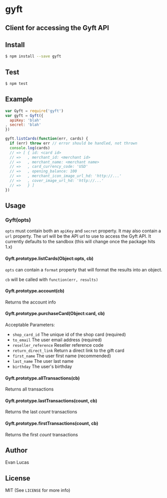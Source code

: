# gyft

## Client for accessing the Gyft API

## Install

```bash
$ npm install --save gyft
```

## Test

```bash
$ npm test
```

## Example

```js
var Gyft = require('gyft')
var gyft = Gyft({
  apiKey: 'blah'
, secret: 'blah'
})

gyft.listCards(function(err, cards) {
  if (err) throw err // error should be handled, not thrown
  console.log(cards)
  // => [ { id: <card id>
  // =>   , merchant_id: <merchant id>
  // =>   , merchant_name: <merchant name>
  // =>   , card_currency_code: 'USD'
  // =>   , opening_balance: 100
  // =>   , merchant_icon_image_url_hd: 'http://...'
  // =>   , cover_image_url_hd: 'http://...'
  // =>   } ]
})
```

## Usage

### Gyft(opts)

`opts` must contain both an `apiKey` and `secret` property. It may also
contain a `url` property. The url will be the API url to use to access
the Gyft API.  It currently defaults to the sandbox (this will change once the
package hits 1.x)


#### Gyft.prototype.listCards(Object:opts, cb)

`opts` can contain a `format` property that will format the results into an object.

`cb` will be called with `function(err, results)`


#### Gyft.prototype.account(cb)

Returns the account info

#### Gyft.prototype.purchaseCard(Object:card, cb)

Acceptable Parameters:

- `shop_card_id` The unique id of the shop card (required)
- `to_email` The user email address (required)
- `reseller_reference` Reseller reference code
- `return_direct_link` Return a direct link to the gift card
- `first_name` The user first name (recommended)
- `last_name` The user last name
- `birthday` The user's birthday

#### Gyft.prototype.allTransactions(cb)

Returns all transactions

#### Gyft.prototype.lastTransactions(count, cb)

Returns the last _count_ transactions

#### Gyft.prototype.firstTransactions(count, cb)

Returns the first _count_ transactions


## Author

Evan Lucas

## License

MIT (See `LICENSE` for more info)
